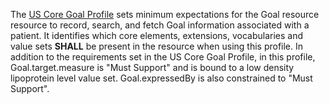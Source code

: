 The [US Core Goal Profile](http://hl7.org/fhir/us/core/StructureDefinition/us-core-goal) sets minimum expectations for the Goal resource resource to record, search, and fetch Goal information associated with a patient. It identifies which core elements, extensions, vocabularies and value sets **SHALL** be present in the resource when using this profile. In addition to the requirements set in the US Core Goal Profile, in this profile, Goal.target.measure is "Must Support" and is bound to a low density lipoprotein level value set. Goal.expressedBy is also constrained to "Must Support".